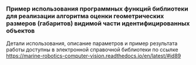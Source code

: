 ### Пример использования программных функций библиотеки для реализации алгоритма оценки геометрических размеров (габаритов) видимой части идентифицированных объектов
Детали использования, описание параметров и пример результата работы доступны в электронной справочной библиотеки по ссылке https://marine-robotics-computer-vision.readthedocs.io/en/latest/#id89